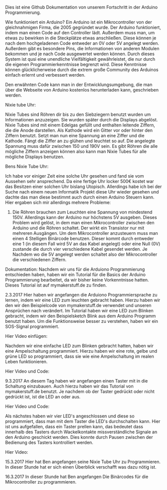 Dies ist eine Github Dokumentation von unserem Fortschritt in der Arduino Programmierung.

Wie funktioniert ein Arduino?
Ein Arduino ist ein Mikrocontroller von der gleichnahmigen Firma, die 2005 gegründet wurde.
Der Arduino funktioniert, indem man einen Code auf den Controller lädt. Außerdem muss man, um etwas zu bewirken in die Steckplätze etwas anschließen.
Diese können je nach dem hochgeladenen Code entweder an 0V oder 5V angelegt werden. Außerdem gibt es besondere Pins, die Informationen von anderen Modulen bekommen und je nach Code ausgewertet werden können.
Durch dieses System ist qusi eine unendliche Vielfältigkeit gewährleistet, die nur durch die eigenen Programmierkenntnisse begrenzt wird.
Diese Kenntnisse können glücklicherweise durch die extrem große Community des Arduinos einfach erlernt und verbessert werden.

Den erwähnten Code kann man in der Entwicklungsumgebung, die man über die Webseite von Arduino kostenlos herunterladen kann, geschrieben werden.


Nixie tube Uhr:

Nixie Tubes sind Röhren dir bis zu den Siebziegern benutzt wurden um Informationen anzuzeigen. Sie wurden später durch die Displays abgelöst.
Nixie Tubes sind mit einem Edelgas gefüllt und enthalten leitende Ziffern, die die Anode darstellen. Als Kathode wird ein Gitter vor oder hinter den Ziffern benutzt.
Setzt man nun eine Spannung an eine Ziffer und die Kathode. Fängt die Ziffer an zu glühen und leuchtet so auf. Die angelegte Spannung muss dafür zwischen 150 und 190V sein.
Es gibt Röhren die alle mögliche Ziffern anzeigen können also kann man Nixie Tubes für alle mögliche Displays benutzen. 


Bens Nixie Tube Uhr:

Ich habe vor einiger Zeit eine solche Uhr gesehen und fand sie vom Aussehen sehr ansprechend.
Da eine fertige Uhr locker 500€ kostet war das Besitzen einer solchen Uhr bislang Utopisch.
Allerdings habe ich bei der Suche nach einem neuen Informatik Projekt diese Uhr wieder gesehen und dachte das man diese bestimmt auch durch einen Arduino Steuern kann.
Hier ergaben sich mir allerdings mehrere Probleme:
1. Die Röhren brauchen zum Leuchten eine Spannung von mindestend 150V. Allerdings kann der Arduino nur höchstens 5V ausgeben.
Dieses Problem wird gelöst, in dem man einen Mikrocontroller zwischen den Arduino und die Röhren schaltet. Der wirkt ein Transistor nur mit mehreren Ausgängen. Um dem Mikrocontroller anzusteuern muss man einen 4 Stelligen Binärcode benutzen. Dieser kommt durch entweder eine 1 (in diesem Fall wird 5V an das Kabel angelegt) oder eine Null (0V) zustande die durch vier verschiedene Kabel gesendet werden. Je Nachdem wo die 5V angelegt werden schaltet also der Mikrocontroller die verschiedenen Ziffern.





Dokumentation:
Nachdem wir uns für die Arduiono Programmierung entschieden haben, haben wir ein Tutorial für die Basics der Arduino Programmierung bearbeitet, da wir bisher keine Vorkenntnisse hatten.
Dieses Tutorial ist auf mymakerstuff.de zu finden. 

2.3.2017 
Hier haben wir angefangen die Arduiono Programmiersprache zu lernen, indem wir eine LED zum leuchten gebracht haben.
Hierzu haben wir den wir den Beispielcode von mymakerstuff.de verwendet und unseren Ansprüchen nach verändert. 
Im Tutorial haben wir eine LED zum Blinken gebracht, indem wir den Beispielsketch Blink aus dem Arduino Programm benutzt haben.
Um die Funktionsweise besser zu verstehen, haben wir ein SOS-Signal programmiert. 

Hier Video einfügen:

Nachdem wir eine einfache LED zum Blinken gebracht hatten, haben wir eine Ampelschaltung programmiert. 
Hierzu haben wir eine rote, gelbe und grüne LED so programmiert, dass sie wie eine Ampelschaltung im realen Leben funktionieren.

Hier Video und Code:

9.3.2017
An diesem Tag haben wir angefangen einen Taster mit in die Schaltung einzubauen. Auch hierzu haben wir das Tutorial von mymakerstuff.de benutzt.
Je nachdem ob der Taster gedrückt oder nicht gedrückt ist, ist die LED an oder aus. 

Hier Video und Code:

Als nächstes haben wir vier LED's angeschlossen und diese so programmiert, dass man mit dem Taster die LED's durchschalten kann. 
Hier ist uns aufgefallen, dass ein Taster prellen kann, das bedeutet dass innerhalb des Tasters durch Wackelkontakte missverständliche Signale an den Arduino geschickt werden.
Dies konnte durch Pausen zwischen der Bedienung des Tasters kontrolliert werden. 

Hier Video: 

15.3.2017
Hier hat Ben angefangen seine Nixie Tube Uhr zu Programmieren. In dieser Stunde hat er sich einen Überblick verschafft was dazu nötig ist.

16.3.2017 
In dieser Stunde hat Ben angefangen Die Binärcodes für die Mikrocontroller zu programmieren. 


